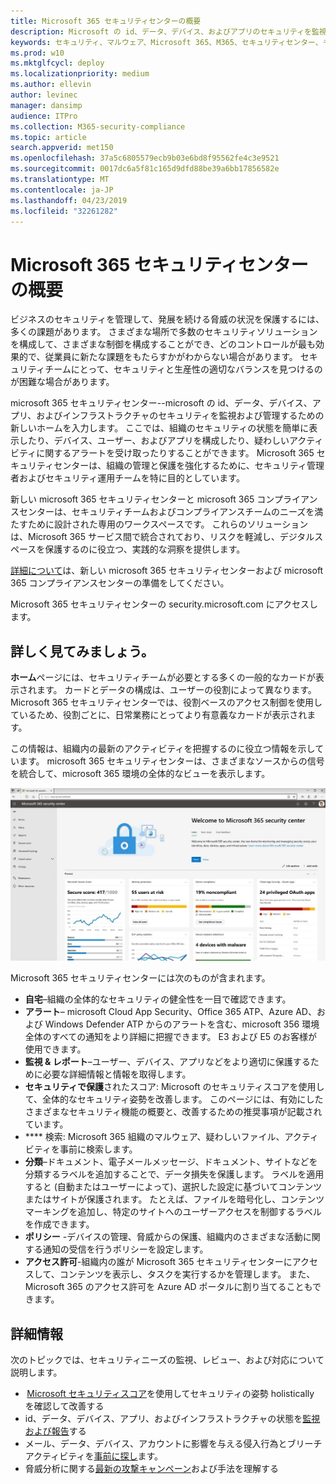 ```yaml
---
title: Microsoft 365 セキュリティセンターの概要
description: Microsoft の id、データ、デバイス、およびアプリのセキュリティを監視および管理するための新しいホームについて説明します。
keywords: セキュリティ、マルウェア、Microsoft 365、M365、セキュリティセンター、モニター、レポート、id、データ、デバイス、アプリ
ms.prod: w10
ms.mktglfcycl: deploy
ms.localizationpriority: medium
ms.author: ellevin
author: levinec
manager: dansimp
audience: ITPro
ms.collection: M365-security-compliance
ms.topic: article
search.appverid: met150
ms.openlocfilehash: 37a5c6805579ecb9b03e6bd8f95562fe4c3e9521
ms.sourcegitcommit: 0017dc6a5f81c165d9dfd88be39a6bb17856582e
ms.translationtype: MT
ms.contentlocale: ja-JP
ms.lasthandoff: 04/23/2019
ms.locfileid: "32261282"
---
```

# <a name="overview-of-the-microsoft-365-security-center"></a>Microsoft 365 セキュリティセンターの概要

ビジネスのセキュリティを管理して、発展を続ける脅威の状況を保護するには、多くの課題があります。 さまざまな場所で多数のセキュリティソリューションを構成して、さまざまな制御を構成することができ、どのコントロールが最も効果的で、従業員に新たな課題をもたらすかがわからない場合があります。 セキュリティチームにとって、セキュリティと生産性の適切なバランスを見つけるのが困難な場合があります。

microsoft 365 セキュリティセンター--microsoft の id、データ、デバイス、アプリ、およびインフラストラクチャのセキュリティを監視および管理するための新しいホームを入力します。 ここでは、組織のセキュリティの状態を簡単に表示したり、デバイス、ユーザー、およびアプリを構成したり、疑わしいアクティビティに関するアラートを受け取ったりすることができます。 Microsoft 365 セキュリティセンターは、組織の管理と保護を強化するために、セキュリティ管理者およびセキュリティ運用チームを特に目的としています。

新しい microsoft 365 セキュリティセンターと microsoft 365 コンプライアンスセンターは、セキュリティチームおよびコンプライアンスチームのニーズを満たすために設計された専用のワークスペースです。 これらのソリューションは、Microsoft 365 サービス間で統合されており、リスクを軽減し、デジタルスペースを保護するのに役立つ、実践的な洞察を提供します。

[詳細について](https://docs.microsoft.com/en-us/office365/securitycompliance/microsoft-security-and-compliance)は、新しい microsoft 365 セキュリティセンターおよび microsoft 365 コンプライアンスセンターの準備をしてください。

Microsoft 365 セキュリティセンターの security.microsoft.com にアクセスします。  

## <a name="lets-take-a-closer-look"></a>詳しく見てみましょう。

**ホーム**ページには、セキュリティチームが必要とする多くの一般的なカードが表示されます。 カードとデータの構成は、ユーザーの役割によって異なります。 Microsoft 365 セキュリティセンターでは、役割ベースのアクセス制御を使用しているため、役割ごとに、日常業務にとってより有意義なカードが表示されます。  

この情報は、組織内の最新のアクティビティを把握するのに役立つ情報を示しています。 microsoft 365 セキュリティセンターは、さまざまなソースからの信号を統合して、microsoft 365 環境の全体的なビューを表示します。

![Microsoft 365 セキュリティホームページ](./media/security-docs/home.jpg)

Microsoft 365 セキュリティセンターには次のものが含まれます。

* **自宅**–組織の全体的なセキュリティの健全性を一目で確認できます。
* **アラート**– microsoft Cloud App Security、Office 365 ATP、Azure AD、および Windows Defender ATP からのアラートを含む、microsoft 356 環境全体のすべての通知をより詳細に把握できます。 E3 および E5 のお客様が使用できます。  
* **監視 & レポート**–ユーザー、デバイス、アプリなどをより適切に保護するために必要な詳細情報と情報を取得します。 
* **セキュリティで保護**されたスコア: Microsoft のセキュリティスコアを使用して、全体的なセキュリティ姿勢を改善します。 このページには、有効にしたさまざまなセキュリティ機能の概要と、改善するための推奨事項が記載されています。
* **** 検索: Microsoft 365 組織のマルウェア、疑わしいファイル、アクティビティを事前に検索します。
* **分類**–ドキュメント、電子メールメッセージ、ドキュメント、サイトなどを分類するラベルを追加することで、データ損失を保護します。 ラベルを適用すると (自動またはユーザーによって)、選択した設定に基づいてコンテンツまたはサイトが保護されます。 たとえば、ファイルを暗号化し、コンテンツマーキングを追加し、特定のサイトへのユーザーアクセスを制御するラベルを作成できます。
* **ポリシー** -デバイスの管理、脅威からの保護、組織内のさまざまな活動に関する通知の受信を行うポリシーを設定します。
* **アクセス許可**-組織内の誰が Microsoft 365 セキュリティセンターにアクセスして、コンテンツを表示し、タスクを実行するかを管理します。 また、Microsoft 365 のアクセス許可を Azure AD ポータルに割り当てることもできます。

## <a name="learn-more"></a>詳細情報

次のトピックでは、セキュリティニーズの監視、レビュー、および対応について説明します。

*  [Microsoft セキュリティスコア](microsoft-secure-score.md)を使用してセキュリティの姿勢 holistically を確認して改善する
* id、データ、デバイス、アプリ、およびインフラストラクチャの状態を[監視および報告](monitoring-and-reporting.md)する
* メール、データ、デバイス、アカウントに影響を与える侵入行為とブリーチアクティビティを[事前に探し](hunting.md)ます。
* 脅威分析に関する[最新の攻撃キャンペーン](latest-attack-campaigns.md)および手法を理解する
